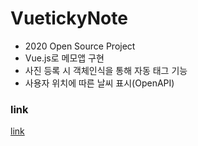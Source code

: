 # VuetickyNote
* 2020 Open Source Project 
* Vue.js로 메모앱 구현 
* 사진 등록 시 객체인식을 통해 자동 태그 기능
* 사용자 위치에 따른 날씨 표시(OpenAPI)

### link
[link](vueticky-note-b08f1.web.app)
